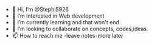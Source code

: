 - 👋 Hi, I’m @Stephi5926
- 👀 I’m interested in Web development
- 🌱 I’m currently learning and that won't end
- 💞 I’m looking to collaborate on concepts, codes,ideas.
- 📫 How to reach me -leave notes-more later
 

<!---
Stephi5926/Stephi5926 is a ✨ special ✨ repository because its `README.md` (this file) appears on your GitHub profile.
You can click the Preview link to take a look at your changes.
--->
